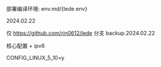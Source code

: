 部署编译环境: env.md/{lede env}

2024.02.22

仅 https://github.com/rin0612/lede 分支 backup.2024.02.22

核心配置 + ipv6

CONFIG_LINUX_5_10=y
